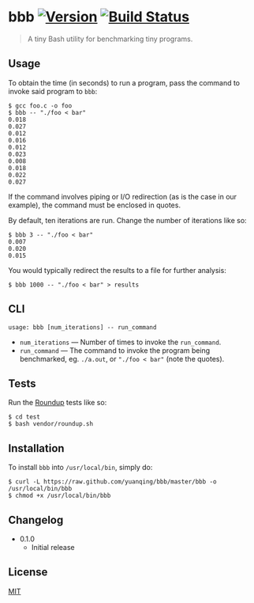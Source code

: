 # bbb [![Version](https://img.shields.io/badge/version-v0.1.0-orange.svg?style=flat)](https://github.com/yuanqing/bbb/releases) [![Build Status](https://img.shields.io/travis/yuanqing/bbb.svg?branch=master&style=flat)](https://travis-ci.org/yuanqing/bbb)

> A tiny Bash utility for benchmarking tiny programs.

## Usage

To obtain the time (in seconds) to run a program, pass the command to invoke said program to `bbb`:

```
$ gcc foo.c -o foo
$ bbb -- "./foo < bar"
0.018
0.027
0.012
0.016
0.012
0.023
0.008
0.018
0.022
0.027
```

If the command involves piping or I/O redirection (as is the case in our example), the command must be enclosed in quotes.

By default, ten iterations are run. Change the number of iterations like so:

```
$ bbb 3 -- "./foo < bar"
0.007
0.020
0.015
```

You would typically redirect the results to a file for further analysis:

```
$ bbb 1000 -- "./foo < bar" > results
```

## CLI

```
usage: bbb [num_iterations] -- run_command
```

- `num_iterations` &mdash; Number of times to invoke the `run_command`.
- `run_command` &mdash; The command to invoke the program being benchmarked, eg. `./a.out`, or `"./foo < bar"` (note the quotes).

## Tests

Run the [Roundup](https://github.com/bmizerany/roundup) tests like so:

```
$ cd test
$ bash vendor/roundup.sh
```

## Installation

To install `bbb` into `/usr/local/bin`, simply do:

```
$ curl -L https://raw.github.com/yuanqing/bbb/master/bbb -o /usr/local/bin/bbb
$ chmod +x /usr/local/bin/bbb
```

## Changelog

- 0.1.0
  - Initial release

## License

[MIT](https://github.com/yuanqing/bbb/blob/master/LICENSE)
